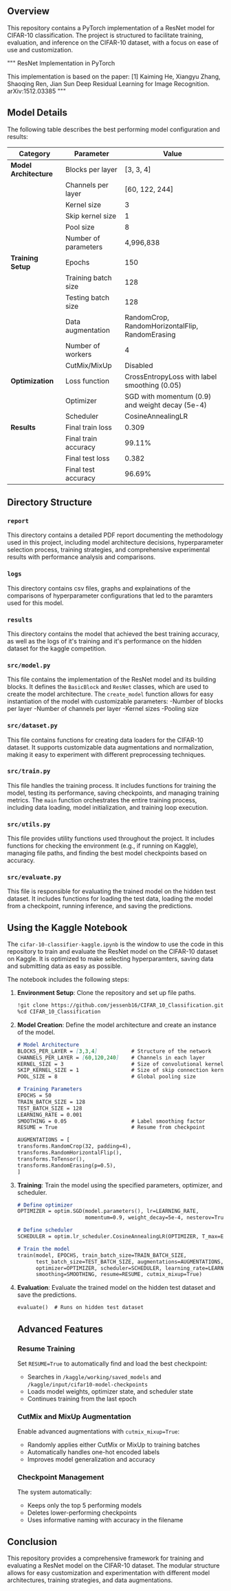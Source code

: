 ## Overview

This repository contains a PyTorch implementation of a ResNet model for CIFAR-10 classification. The project is structured to facilitate training, evaluation, and inference on the CIFAR-10 dataset, with a focus on ease of use and customization.

"""
ResNet Implementation in PyTorch

This implementation is based on the paper:
[1] Kaiming He, Xiangyu Zhang, Shaoqing Ren, Jian Sun
    Deep Residual Learning for Image Recognition. arXiv:1512.03385
"""

## Model Details

The following table describes the best performing model configuration and results:

| Category | Parameter | Value |
|----------|-----------|-------|
| **Model Architecture** | Blocks per layer | [3, 3, 4] |
|  | Channels per layer | [60, 122, 244] |
|  | Kernel size | 3 |
|  | Skip kernel size | 1 |
|  | Pool size | 8 |
|  | Number of parameters | 4,996,838 |
| **Training Setup** | Epochs | 150 |
|  | Training batch size | 128 |
|  | Testing batch size | 128 |
|  | Data augmentation | RandomCrop, RandomHorizontalFlip, RandomErasing |
|  | Number of workers | 4 |
|  | CutMix/MixUp | Disabled |
| **Optimization** | Loss function | CrossEntropyLoss with label smoothing (0.05) |
|  | Optimizer | SGD with momentum (0.9) and weight decay (5e-4) |
|  | Scheduler | CosineAnnealingLR |
| **Results** | Final train loss | 0.309 |
|  | Final train accuracy | 99.11% |
|  | Final test loss | 0.382 |
|  | Final test accuracy | 96.69% |

## Directory Structure

### `report`
This directory contains a detailed PDF report documenting the methodology used in this project, including model architecture decisions, hyperparameter selection process, training strategies, and comprehensive experimental results with performance analysis and comparisons.

### `logs`
This directory contains csv files, graphs and explainations of the comparisons of hyperparameter configurations that led to the paramters used for this model.

### `results`
This directory contains the model that achieved the best training accuracy, as well as the logs of it's training and it's performance on the hidden dataset for the kaggle competition.

### `src/model.py`
This file contains the implementation of the ResNet model and its building blocks. It defines the `BasicBlock` and `ResNet` classes, which are used to create the model architecture. The `create_model` function allows for easy instantiation of the model with customizable parameters:
    -Number of blocks per layer
    -Number of channels per layer
    -Kernel sizes
    -Pooling size

### `src/dataset.py`
This file contains functions for creating data loaders for the CIFAR-10 dataset. It supports customizable data augmentations and normalization, making it easy to experiment with different preprocessing techniques.

### `src/train.py`
This file handles the training process. It includes functions for training the model, testing its performance, saving checkpoints, and managing training metrics. The `main` function orchestrates the entire training process, including data loading, model initialization, and training loop execution.

### `src/utils.py`
This file provides utility functions used throughout the project. It includes functions for checking the environment (e.g., if running on Kaggle), managing file paths, and finding the best model checkpoints based on accuracy.

### `src/evaluate.py`
This file is responsible for evaluating the trained model on the hidden test dataset. It includes functions for loading the test data, loading the model from a checkpoint, running inference, and saving the predictions.


## Using the Kaggle Notebook

The `cifar-10-classifier-kaggle.ipynb` is the window to use the code in this repository to train and evaluate the ResNet model on the CIFAR-10 dataset on Kaggle. It is optimized to make selecting hyperparamters, saving data and submitting data as easy as possible.  

The notebook includes the following steps:

1. **Environment Setup**: Clone the repository and set up file paths.
    ```markdown
    !git clone https://github.com/jessenb16/CIFAR_10_Classification.git
    %cd CIFAR_10_Classification
    ```
2. **Model Creation**: Define the model architecture and create an instance of the model.

    ```markdown
    # Model Architecture
    BLOCKS_PER_LAYER = [3,3,4]           # Structure of the network
    CHANNELS_PER_LAYER = [60,120,240]    # Channels in each layer
    KERNEL_SIZE = 3                      # Size of convolutional kernels
    SKIP_KERNEL_SIZE = 1                 # Size of skip connection kernels
    POOL_SIZE = 8                        # Global pooling size

    # Training Parameters
    EPOCHS = 50
    TRAIN_BATCH_SIZE = 128
    TEST_BATCH_SIZE = 128
    LEARNING_RATE = 0.001
    SMOOTHING = 0.05                     # Label smoothing factor
    RESUME = True                        # Resume from checkpoint

    AUGMENTATIONS = [
    transforms.RandomCrop(32, padding=4),
    transforms.RandomHorizontalFlip(),
    transforms.ToTensor(),
    transforms.RandomErasing(p=0.5),    
    ]
    ```
3. **Training**: Train the model using the specified parameters, optimizer, and scheduler.
    ```markdown
    # Define optimizer
    OPTIMIZER = optim.SGD(model.parameters(), lr=LEARNING_RATE, 
                          momentum=0.9, weight_decay=5e-4, nesterov=True)

    # Define scheduler
    SCHEDULER = optim.lr_scheduler.CosineAnnealingLR(OPTIMIZER, T_max=EPOCHS)

    # Train the model
    train(model, EPOCHS, train_batch_size=TRAIN_BATCH_SIZE, 
          test_batch_size=TEST_BATCH_SIZE, augmentations=AUGMENTATIONS,
          optimizer=OPTIMIZER, scheduler=SCHEDULER, learning_rate=LEARNING_RATE, 
          smoothing=SMOOTHING, resume=RESUME, cutmix_mixup=True)
    ```
4. **Evaluation**: Evaluate the trained model on the hidden test dataset and save the predictions.

    ```markdown
    evaluate()  # Runs on hidden test dataset
    ```

    ## Advanced Features

    ### Resume Training
    Set `RESUME=True` to automatically find and load the best checkpoint:

    - Searches in `/kaggle/working/saved_models` and `/kaggle/input/cifar10-model-checkpoints`
    - Loads model weights, optimizer state, and scheduler state
    - Continues training from the last epoch

    ### CutMix and MixUp Augmentation
    Enable advanced augmentations with `cutmix_mixup=True`:

    - Randomly applies either CutMix or MixUp to training batches
    - Automatically handles one-hot encoded labels
    - Improves model generalization and accuracy

    ### Checkpoint Management
    The system automatically:

    - Keeps only the top 5 performing models
    - Deletes lower-performing checkpoints
    - Uses informative naming with accuracy in the filename

## Conclusion

This repository provides a comprehensive framework for training and evaluating a ResNet model on the CIFAR-10 dataset. The modular structure allows for easy customization and experimentation with different model architectures, training strategies, and data augmentations.

